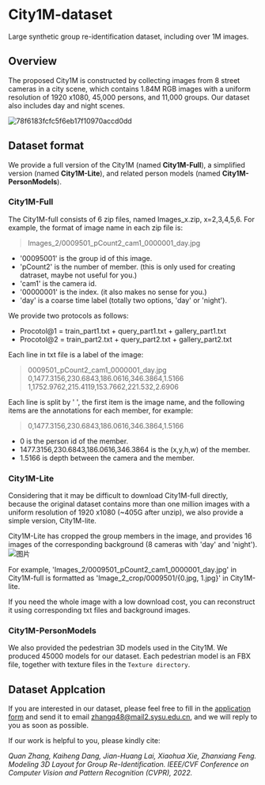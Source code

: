 # City1M-dataset
Large synthetic group re-identification dataset, including over 1M images.

## Overview
The proposed City1M is constructed by collecting images from 8 street cameras in a city scene, which contains 1.84M RGB images with a uniform resolution of 1920 x1080, 45,000 persons, and 11,000 groups. Our dataset also includes day and night scenes.

![78f6183fcfc5f6eb17f10970accd0dd](https://user-images.githubusercontent.com/16618172/159493302-7159031b-429b-46a6-8dca-dbc32c802cff.png)




## Dataset format

We provide a full version of the City1M (named **City1M-Full**), a simplified version (named **City1M-Lite**), and related person models (named **City1M-PersonModels**).

### City1M-Full
The City1M-full consists of 6 zip files, named Images_x.zip, x=2,3,4,5,6. For example, the format of image name in each zip file is:
> Images_2/0009501_pCount2_cam1_0000001_day.jpg


* '00095001' is the group id of this image.
* 'pCount2' is the number of member. (this is only used for creating datraset, maybe not useful for you.)
* 'cam1' is the camera id.
* '00000001' is the index. (it also makes no sense for you.)
* 'day' is a coarse time label (totally two options, 'day' or 'night').

We provide two protocols as follows:
* Procotol@1 = train_part1.txt + query_part1.txt + gallery_part1.txt
* Procotol@2 = train_part2.txt + query_part2.txt + gallery_part2.txt

Each line in txt file is a label of the image:
> 0009501_pCount2_cam1_0000001_day.jpg 0,1477.3156,230.6843,186.0616,346.3864,1.5166 1,1752.9762,215.4119,153.7662,221.532,2.6906

Each line is split by ' ', the first item is the image name, and the following items are the annotations for each member, for example:
> 0,1477.3156,230.6843,186.0616,346.3864,1.5166

* 0 is the person id of the member.
* 1477.3156,230.6843,186.0616,346.3864 is the (x,y,h,w) of the member.
* 1.5166 is depth between the camera and the member.

### City1M-Lite
Considering that it may be difficult to download City1M-full directly, because the original dataset contains more than one million images with a uniform resolution of 1920 x1080 (~405G after unzip), we also provide a simple version, City1M-lite. 



City1M-Lite has cropped the group members in the image, and provides 16 images of the corresponding background (8 cameras with 'day' and 'night'). 
![图片](https://user-images.githubusercontent.com/16618172/159503913-e423377f-c2ca-48d7-b969-90286ef37019.png)

For example, 'Images_2/0009501_pCount2_cam1_0000001_day.jpg' in City1M-full is formatted as 
'Image_2_crop/0009501/{0.jpg, 1.jpg}' in City1M-lite.

If you need the whole image with a low download cost, you can reconstruct it using corresponding txt files and background images.


### City1M-PersonModels
We also provided the pedestrian 3D models used in the City1M. We produced 45000 models for our dataset. Each pedestrian model is an FBX file, together with texture files in the `Texture directory`.



## Dataset Applcation
If you are interested in our dataset, please feel free to fill in the [application form](https://github.com/LinlyAC/City1M-dataset/blob/main/City1MAccessAgreement.pdf) and send it to email zhangq48@mail2.sysu.edu.cn, and we will reply to you as soon as possible.

If our work is helpful to you, please kindly cite:

_Quan Zhang, Kaiheng Dang, Jian-Huang Lai, Xiaohua Xie, Zhanxiang Feng. Modeling 3D Layout for Group Re-Identification. IEEE/CVF Conference on Computer Vision and Pattern Recognition (CVPR), 2022._

